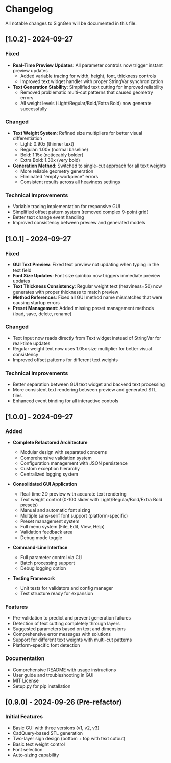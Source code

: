 # Changelog

All notable changes to SignGen will be documented in this file.

## [1.0.2] - 2024-09-27

### Fixed
- **Real-Time Preview Updates**: All parameter controls now trigger instant preview updates
  - Added variable tracing for width, height, font, thickness controls
  - Improved text widget handler with proper StringVar synchronization
- **Text Generation Stability**: Simplified text cutting for improved reliability
  - Removed problematic multi-cut patterns that caused geometry errors
  - All weight levels (Light/Regular/Bold/Extra Bold) now generate successfully

### Changed
- **Text Weight System**: Refined size multipliers for better visual differentiation
  - Light: 0.90x (thinner text)
  - Regular: 1.00x (normal baseline)
  - Bold: 1.15x (noticeably bolder)
  - Extra Bold: 1.30x (very bold)
- **Generation Method**: Switched to single-cut approach for all text weights
  - More reliable geometry generation
  - Eliminated "empty workpiece" errors
  - Consistent results across all heaviness settings

### Technical Improvements
- Variable tracing implementation for responsive GUI
- Simplified offset pattern system (removed complex 9-point grid)
- Better text change event handling
- Improved consistency between preview and generated models

## [1.0.1] - 2024-09-27

### Fixed
- **GUI Text Preview**: Fixed text preview not updating when typing in the text field
- **Font Size Updates**: Font size spinbox now triggers immediate preview updates
- **Text Thickness Consistency**: Regular weight text (heaviness=50) now generates with proper thickness to match preview
- **Method References**: Fixed all GUI method name mismatches that were causing startup errors
- **Preset Management**: Added missing preset management methods (load, save, delete, rename)

### Changed
- Text input now reads directly from Text widget instead of StringVar for real-time updates
- Regular weight text now uses 1.05x size multiplier for better visual consistency
- Improved offset patterns for different text weights

### Technical Improvements
- Better separation between GUI text widget and backend text processing
- More consistent text rendering between preview and generated STL files
- Enhanced event binding for all interactive controls

## [1.0.0] - 2024-09-27

### Added
- **Complete Refactored Architecture**
  - Modular design with separated concerns
  - Comprehensive validation system
  - Configuration management with JSON persistence
  - Custom exception hierarchy
  - Centralized logging system

- **Consolidated GUI Application**
  - Real-time 2D preview with accurate text rendering
  - Text weight control (0-100 slider with Light/Regular/Bold/Extra Bold presets)
  - Manual and automatic font sizing
  - Multiple sans-serif font support (platform-specific)
  - Preset management system
  - Full menu system (File, Edit, View, Help)
  - Validation feedback area
  - Debug mode toggle

- **Command-Line Interface**
  - Full parameter control via CLI
  - Batch processing support
  - Debug logging option

- **Testing Framework**
  - Unit tests for validators and config manager
  - Test structure ready for expansion

### Features
- Pre-validation to predict and prevent generation failures
- Detection of text cutting completely through layers
- Suggested parameters based on text and dimensions
- Comprehensive error messages with solutions
- Support for different text weights with multi-cut patterns
- Platform-specific font detection

### Documentation
- Comprehensive README with usage instructions
- User guide and troubleshooting in GUI
- MIT License
- Setup.py for pip installation

## [0.9.0] - 2024-09-26 (Pre-refactor)

### Initial Features
- Basic GUI with three versions (v1, v2, v3)
- CadQuery-based STL generation
- Two-layer sign design (bottom + top with text cutout)
- Basic text weight control
- Font selection
- Auto-sizing capability